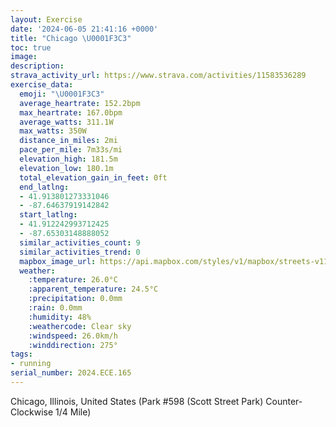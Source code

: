 ```yaml
---
layout: Exercise
date: '2024-06-05 21:41:16 +0000'
title: "Chicago \U0001F3C3"
toc: true
image:
description:
strava_activity_url: https://www.strava.com/activities/11583536289
exercise_data:
  emoji: "\U0001F3C3"
  average_heartrate: 152.2bpm
  max_heartrate: 167.0bpm
  average_watts: 311.1W
  max_watts: 350W
  distance_in_miles: 2mi
  pace_per_mile: 7m33s/mi
  elevation_high: 181.5m
  elevation_low: 180.1m
  total_elevation_gain_in_feet: 0ft
  end_latlng:
  - 41.913801273331046
  - -87.64637919142842
  start_latlng:
  - 41.912242993712425
  - -87.65303148888052
  similar_activities_count: 9
  similar_activities_trend: 0
  mapbox_image_url: https://api.mapbox.com/styles/v1/mapbox/streets-v11/static/path-5+787af2-1.0(e%7Bx~Fdl~uOAkAEm%40IIGW%40Gt%40w%40nAkBP_ALqEFEN%40BCHq%40KwNBmALiAAe%40Ec%40Ae%40Eo%40AmADKLE%5ED%60AAFDDX%40jA%3FtB%40ZH%60%40JRNJPDvAE%5CQNYDe%40CkCC%5DISOQKEYIYAaALIFMXG%5E%3FzBAVB%60%40DNNPLJRF~%40EXCTMLQHYBk%40EcCCQKUIMQKMCk%40D_%40AK%40a%40XIVEt%40Aj%40BhADd%40LTZTPBt%40EXCXKLSJW%40%5DCcCCYIWSWm%40QwARKNI%5EC%5E%3FzBDh%40BLPXHFLBJ%40f%40E%60%40%40VINMN%5BBYAgBEeAEOQWOMMEyABWAq%40QQ%40kA%3Fe%40LSC%5DIo%40BWCw%40FY%3Fk%40D_%40Ce%40FYCo%40%40WGc%40J%5DCg%40Fg%40%40C%40ADBz%40I%5EDdA),pin-s-s+e5b22e(-87.65139,41.91171),pin-s-f+89ae00(-87.64451999999996,41.913830000000026)/auto/800x800?access_token=pk.eyJ1Ijoiam9zaGJlY2ttYW4iLCJhIjoiY205eWR2aDd1MWZ6djJrbXc4a3M0bWZleiJ9.XiG9OWkNcZk2QzjJbxLB4A
  weather:
    :temperature: 26.0°C
    :apparent_temperature: 24.5°C
    :precipitation: 0.0mm
    :rain: 0.0mm
    :humidity: 48%
    :weathercode: Clear sky
    :windspeed: 26.0km/h
    :winddirection: 275°
tags:
- running
serial_number: 2024.ECE.165
---
```

Chicago, Illinois, United States (Park #598 (Scott Street Park) Counter-Clockwise 1/4 Mile)
